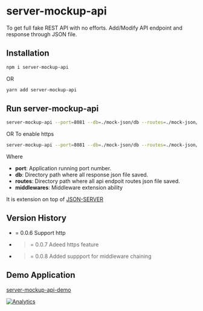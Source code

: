 # server-mockup-api

To get full fake REST API with no efforts. Add/Modify API endpoint and response through JSON file.

## Installation

```bash
npm i server-mockup-api
```

OR

```bash
yarn add server-mockup-api
```

## Run server-mockup-api

```bash
server-mockup-api --port=8081 --db=./mock-json/db --routes=./mock-json/routes --delayInResponse=0 --middlewares='./../../middlewares/sample-middleware1,./../../middlewares/sample-middleware2'
```
OR
To enable https

```bash
server-mockup-api --port=8081 --db=./mock-json/db --routes=./mock-json/routes --delayInResponse=0  --enableHttps=true --cert=./RootCA.cert --key=./RootCA.key --middlewares='./../../middlewares/sample-middleware1,./../../middlewares/sample-middleware2'
```

Where

- **port**: Application running port number.
- **db**: Directory path where all response json file saved.
- **routes**: Directory path where all api endpoit routes json file saved.
- **middlewares**: Middleware extension ability

It is extension on top of [JSON-SERVER](https://www.npmjs.com/package/json-server)

## Version History

- = 0.0.6 Support http
- >= 0.0.7 Adeed https feature
- >= 0.0.8 Added suppport for middleware chaining

## Demo Application

[server-mockup-api-demo](https://github.com/prashantkoshta/server-mockup-api-demo#readme)

[![Analytics](https://ga-beacon.appspot.com/G-ZFJEZW08DP/chromeskel_a/readme)](https://www.npmjs.com/package/server-mockup-api)